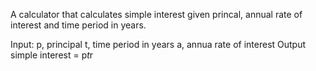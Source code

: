 A calculator that calculates simple interest given princal, annual rate of interest and time period in years.

Input:
p, principal
t, time period in years
a, annua rate of interest
Output
simple interest = p*t*r

